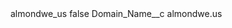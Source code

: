 <?xml version="1.0" encoding="UTF-8"?>
<CustomMetadata xmlns="http://soap.sforce.com/2006/04/metadata" xmlns:xsi="http://www.w3.org/2001/XMLSchema-instance" xmlns:xsd="http://www.w3.org/2001/XMLSchema">
    <label>almondwe_us</label>
    <protected>false</protected>
    <values>
        <field>Domain_Name__c</field>
        <value xsi:type="xsd:string">almondwe.us</value>
    </values>
</CustomMetadata>
